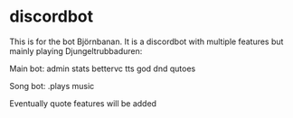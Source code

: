 # discordbot
This is for the bot Björnbanan.
It is a discordbot with multiple features but mainly playing Djungeltrubbaduren:


Main bot:
admin
stats
bettervc
tts
god
dnd
qutoes

Song bot:
.plays music

Eventually quote features will be added
